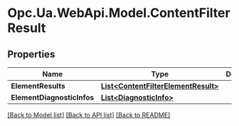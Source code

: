 # Opc.Ua.WebApi.Model.ContentFilterResult

## Properties

Name | Type | Description | Notes
------------ | ------------- | ------------- | -------------
**ElementResults** | [**List&lt;ContentFilterElementResult&gt;**](ContentFilterElementResult.md) |  | [optional] 
**ElementDiagnosticInfos** | [**List&lt;DiagnosticInfo&gt;**](DiagnosticInfo.md) |  | [optional] 

[[Back to Model list]](../README.md#documentation-for-models) [[Back to API list]](../README.md#documentation-for-api-endpoints) [[Back to README]](../README.md)

